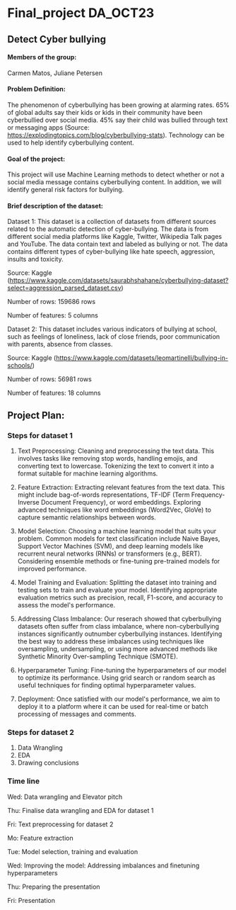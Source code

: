 # Final_project DA_OCT23
## Detect Cyber bullying

#### Members of the group:
Carmen Matos, 
Juliane Petersen

#### Problem Definition:
The phenomenon of cyberbullying has been growing at alarming rates. 65% of global adults say their kids or kids in their community have been cyberbullied over social media. 45% say their child was bullied through text or messaging apps (Source: https://explodingtopics.com/blog/cyberbullying-stats). Technology can be used to help identify cyberbullying content. 

#### Goal of the project:
This project will use Machine Learning methods to detect whether or not a social media message contains cyberbullying content. In addition, we will identify general risk factors for bullying.  


#### Brief description of the dataset:
Dataset 1: 
This dataset is a collection of datasets from different sources related to the automatic detection of cyber-bullying.
The data is from different social media platforms like Kaggle, Twitter, Wikipedia Talk pages and YouTube. The data 
contain text and labeled as bullying or not. The data contains different types of cyber-bullying like hate speech, 
aggression, insults and toxicity.

Source: Kaggle (https://www.kaggle.com/datasets/saurabhshahane/cyberbullying-dataset?select=aggression_parsed_dataset.csv)

Number of rows: 159686 rows

Number of features: 5 columns

Dataset 2: 
This dataset includes various indicators of bullying at school, such as feelings of loneliness, lack of close friends, poor communication with parents, absence from classes. 

Source: Kaggle (https://www.kaggle.com/datasets/leomartinelli/bullying-in-schools/)

Number of rows: 56981 rows

Number of features: 18 columns


## Project Plan:
### Steps for dataset 1
1. Text Preprocessing:
Cleaning and preprocessing the text data. This involves tasks like removing stop words, handling emojis, and converting text to lowercase.
Tokenizing the text to convert it into a format suitable for machine learning algorithms.

2. Feature Extraction:
Extracting relevant features from the text data. This might include bag-of-words representations, 
TF-IDF (Term Frequency-Inverse Document Frequency), or word embeddings.
Exploring advanced techniques like word embeddings (Word2Vec, GloVe) to capture semantic relationships between words.

3. Model Selection:
Choosing a machine learning model that suits your problem. Common models for text classification include Naive Bayes, 
Support Vector Machines (SVM), and deep learning models like recurrent neural networks (RNNs) or transformers (e.g., BERT).
Considering ensemble methods or fine-tuning pre-trained models for improved performance.

4. Model Training and Evaluation:
Splitting the dataset into training and testing sets to train and evaluate your model.
Identifying appropriate evaluation metrics such as precision, recall, F1-score, and accuracy to assess the model's performance.

5. Addressing Class Imbalance:
Our reserach showed that cyberbullying datasets often suffer from class imbalance, where non-cyberbullying instances significantly outnumber 
cyberbullying instances. Identifying the best way to address these imbalances using techniques like oversampling, undersampling, or using more advanced 
methods like Synthetic Minority Over-sampling Technique (SMOTE).

6. Hyperparameter Tuning:
Fine-tuning the hyperparameters of our model to optimize its performance. Using grid search or random search as useful techniques for finding optimal hyperparameter values.

7. Deployment:
Once satisfied with our model's performance, we aim to deploy it to a platform where it can be used for real-time or batch processing of messages and comments.


### Steps for dataset 2
1. Data Wrangling
2. EDA
3. Drawing conclusions


### Time line

Wed: Data wrangling and Elevator pitch

Thu: Finalise data wrangling and EDA for dataset 1

Fri: Text preprocessing for dataset 2

Mo: Feature extraction

Tue: Model selection, training and evaluation

Wed: Improving the model: Addressing imbalances and finetuning hyperparameters

Thu: Preparing the presentation

Fri: Presentation


